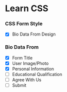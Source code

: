 # Learn CSS

### CSS Form Style
- [x] Bio Data From Design
### Bio Data From
- [x] Form Title
- [x] User Image/Photo
- [x] Personal Information
- [ ] Educational Qualification
- [ ] Agree With Us 
- [ ] Submit